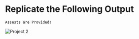 # Replicate the Following Output

`Assests are Provided!`

![Project 2](./Hosting%20Landing%20Page.png)
